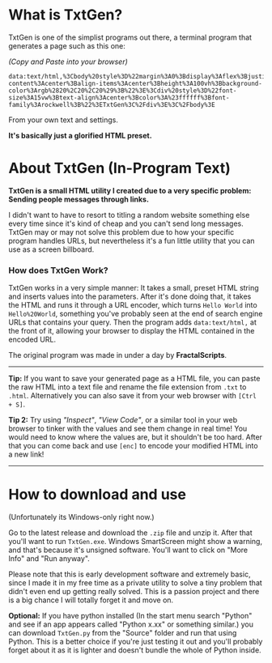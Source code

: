 # What is TxtGen?
TxtGen is one of the simplist programs out there, a terminal program that generates a page such as this one:

*(Copy and Paste into your browser)*

    data:text/html,%3Cbody%20style%3D%22margin%3A0%3Bdisplay%3Aflex%3Bjustify-content%3Acenter%3Balign-items%3Acenter%3Bheight%3A100vh%3Bbackground-color%3Argb%2820%2C20%2C20%29%3B%22%3E%3Cdiv%20style%3D%22font-size%3A15vw%3Btext-align%3Acenter%3Bcolor%3A%23ffffff%3Bfont-family%3Arockwell%3B%22%3ETxtGen%3C%2Fdiv%3E%3C%2Fbody%3E
From your own text and settings.

**It's basically just a glorified HTML preset.**

# About TxtGen (In-Program Text)

**TxtGen is a small HTML utility I created due to a very specific problem: Sending people messages through links.**

I didn't want to have to resort to titling a random website something else every time since it's kind of cheap and you can't send long messages.
TxtGen may or may not solve this problem due to how your specific program handles URLs, but nevertheless it's a fun little utility that you can use as a screen billboard.

### How does TxtGen Work?
TxtGen works in a very simple manner: It takes a small, preset HTML string and inserts values into the parameters. After it's done doing that, it takes the HTML and runs it through a URL encoder, which turns `Hello World` into `Hello%20World`, something you've probably seen at the end of search engine URLs that contains your query. Then the program adds `data:text/html,` at the front of it, allowing your browser to display the HTML contained in the encoded URL.

The original program was made in under a day by **FractalScripts**.

---

**Tip:** If you want to save your generated page as a HTML file, you can paste the raw HTML into a text file and rename the file extension from `.txt` to `.html`. Alternatively you can also save it from your web browser with `[Ctrl + S]`.

**Tip 2:** Try using _"Inspect"_, _"View Code"_, or a similar tool in your web browser to tinker with the values and see them change in real time! You would need to know where the values are, but it shouldn't be too hard. After that you can come back and use `[enc]` to encode your modified HTML into a new link!

---

# How to download and use
(Unfortunately its Windows-only right now.)

Go to the latest release and download the `.zip` file and unzip it. After that you'll want to run `TxtGen.exe`. Windows SmartScreen might show a warning, and that's because it's unsigned software. You'll want to click on "More Info" and "Run anyway".

Please note that this is early development software and extremely basic, since I made it in my free time as a private utility to solve a tiny problem that didn't even end up getting really solved. This is a passion project and there is a big chance I will totally forget it and move on.

**Optional:** If you have python installed (In the start menu search "Python" and see if an app appears called "Python x.xx" or something similar.) you can download `TxtGen.py` from the "Source" folder and run that using Python. This is a better choice if you're just testing it out and you'll probably forget about it as it is lighter and doesn't bundle the whole of Python inside.
